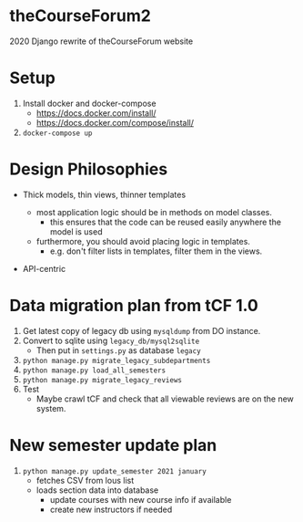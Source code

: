 # theCourseForum2
2020 Django rewrite of theCourseForum website

# Setup
1. Install docker and docker-compose
    - https://docs.docker.com/install/
    - https://docs.docker.com/compose/install/
2. `docker-compose up`

# Design Philosophies
- Thick models, thin views, thinner templates
    - most application logic should be in methods on model classes.
        - this ensures that the code can be reused easily anywhere the model is used
    - furthermore, you should avoid placing logic in templates.
        - e.g. don't filter lists in templates, filter them in the views.

- API-centric 

# Data migration plan from tCF 1.0
1. Get latest copy of legacy db using `mysqldump` from DO instance.
2. Convert to sqlite using `legacy_db/mysql2sqlite`
    - Then put in `settings.py` as database `legacy`
3. `python manage.py migrate_legacy_subdepartments`
4. `python manage.py load_all_semesters`
5. `python manage.py migrate_legacy_reviews`
6. Test
    - Maybe crawl tCF and check that all viewable reviews are on the new system.

# New semester update plan
1. `python manage.py update_semester 2021 january`
    - fetches CSV from lous list
    - loads section data into database
        - update courses with new course info if available
        - create new instructors if needed

